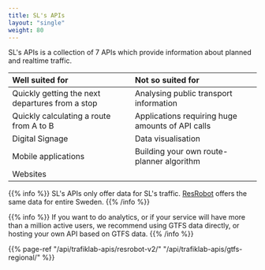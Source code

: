 ```yaml
---
title: SL's APIs
layout: "single"
weight: 80
---
```

SL's APIs is a collection of 7 APIs which provide information about planned and realtime traffic.

| Well suited for | Not so suited for |
| :--- | :--- |
| Quickly getting the next departures from a stop | Analysing public transport information |
| Quickly calculating a route from A to B | Applications requiring huge amounts of API calls |
| Digital Signage | Data visualisation |
| Mobile applications | Building your own route-planner algorithm |
| Websites |  |

{{% info %}} SL's APIs only offer data for SL's traffic. [ResRobot](/api/trafiklab-apis/resrobot-v2/) offers the same data for
entire Sweden. {{% /info %}}

{{% info %}} If you want to do analytics, or if your service will have more than a million active users, we
recommend using GTFS data directly, or hosting your own API based on GTFS data. {{% /info %}}

{{% page-ref "/api/trafiklab-apis/resrobot-v2/" "/api/trafiklab-apis/gtfs-regional/" %}}
